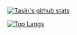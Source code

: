 [![Tasin's github stats](https://github-readme-stats.tasin5541.vercel.app/api?username=Tasin5541)](https://github.com/anuraghazra/github-readme-stats)

[![Top Langs](https://github-readme-stats.tasin5541.vercel.app/api/top-langs/?username=Tasin5541)](https://github.com/anuraghazra/github-readme-stats)
